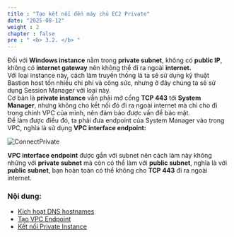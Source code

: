 ```yaml
---
title : "Tạo kết nối đến máy chủ EC2 Private"
date: "2025-08-12" 
weight : 2 
chapter : false
pre : " <b> 3.2. </b> "
---
```

Đối với **Windows instance** nằm trong **private subnet**, không có **public IP**, không có **internet gateway** nên không thể đi ra ngoài **internet.**\
Với loại instance này, cách làm truyền thống là ta sẽ sử dụng kỹ thuật Bastion host tốn nhiều chi phí và công sức, nhưng ở đây chúng ta sẽ sử dụng Session Manager với loại này.\
Cơ bản là **private instance** vẫn phải mở cổng **TCP 443** tới **System Manager**, nhưng không cho kết nối đó đi ra ngoài internet mà chỉ cho đi trong chính VPC của mình, nên đảm bảo được vấn đề bảo mật.\
Để làm được điều đó, ta phải đưa endpoint của System Manager vào trong VPC, nghĩa là sử dụng **VPC interface endpoint:** 

![ConnectPrivate](/images/arc-03.png) 

**VPC interface endpoint** được gắn với subnet nên cách làm này không những với **private subnet** mà còn có thể làm với **public subnet**, nghĩa là với **public subnet**, bạn hoàn toàn có thể không cho **TCP 443** đi ra ngoài internet.

### Nội dung:
   - [Kích hoạt DNS hostnames](./3.2.1-enablevpcdns/)
   - [Tạo VPC Endpoint](./3.2.2-createvpcendpoint/)
   - [Kết nối Private Instance](./3.3.3-connectec2/)
